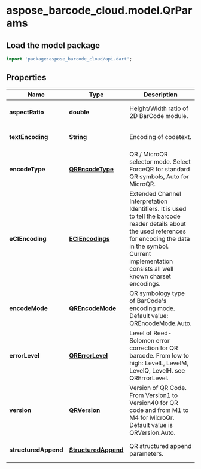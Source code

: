 # aspose_barcode_cloud.model.QrParams

## Load the model package
```dart
import 'package:aspose_barcode_cloud/api.dart';
```

## Properties
Name | Type | Description | Notes
---- | ---- | ----------- | -----
**aspectRatio** | **double** | Height/Width ratio of 2D BarCode module. | [optional] [default to null]
**textEncoding** | **String** | Encoding of codetext. | [optional] [default to null]
**encodeType** | [**QREncodeType**](QREncodeType.md) | QR / MicroQR selector mode. Select ForceQR for standard QR symbols, Auto for MicroQR. | [optional] [default to null]
**eCIEncoding** | [**ECIEncodings**](ECIEncodings.md) | Extended Channel Interpretation Identifiers. It is used to tell the barcode reader details about the used references for encoding the data in the symbol. Current implementation consists all well known charset encodings. | [optional] [default to null]
**encodeMode** | [**QREncodeMode**](QREncodeMode.md) | QR symbology type of BarCode&#39;s encoding mode. Default value: QREncodeMode.Auto. | [optional] [default to null]
**errorLevel** | [**QRErrorLevel**](QRErrorLevel.md) | Level of Reed-Solomon error correction for QR barcode. From low to high: LevelL, LevelM, LevelQ, LevelH. see QRErrorLevel. | [optional] [default to null]
**version** | [**QRVersion**](QRVersion.md) | Version of QR Code. From Version1 to Version40 for QR code and from M1 to M4 for MicroQr. Default value is QRVersion.Auto. | [optional] [default to null]
**structuredAppend** | [**StructuredAppend**](StructuredAppend.md) | QR structured append parameters. | [optional] [default to null]


